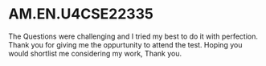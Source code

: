 ﻿# AM.EN.U4CSE22335 

The Questions were challenging and I tried my best to do it with perfection. Thank you for giving me the oppurtunity to attend the test. Hoping you would shortlist me considering my work, Thank you.
